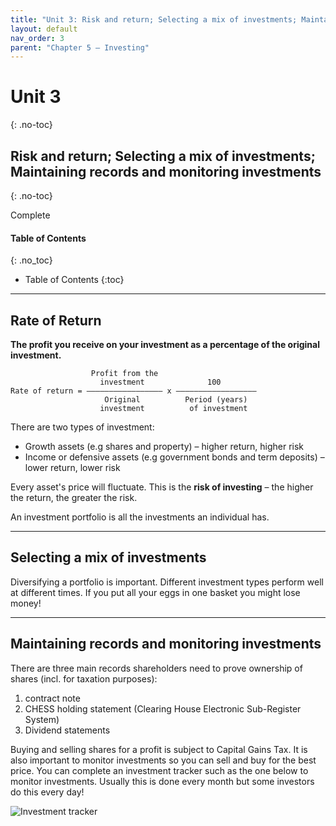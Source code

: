 ```yaml
---
title: "Unit 3: Risk and return; Selecting a mix of investments; Maintaining records and monitoring investments"
layout: default
nav_order: 3
parent: "Chapter 5 – Investing"
---
```

# Unit 3
{: .no-toc}

## Risk and return; Selecting a mix of investments; Maintaining records and monitoring investments
{: .no-toc}

<label class="label label-green">Complete</label>

#### Table of Contents
{: .no_toc}

* Table of Contents
{:toc}

***

## Rate of Return
**The profit you receive on your investment as a percentage of the original investment.**

```
                  Profit from the              
                    investment              100
Rate of return = ––––––––––––––––– x ––––––––––––––––––
                     Original          Period (years)
                    investment          of investment
```

There are two types of investment:

- Growth assets (e.g shares and property) – higher return, higher risk
- Income or defensive assets (e.g government bonds and term deposits) – lower return, lower risk

Every asset's price will fluctuate. This is the **risk of investing** – the higher the return, the greater the risk.

An investment portfolio is all the investments an individual has. 

***

## Selecting a mix of investments

Diversifying a portfolio is important. Different investment types perform well at different times. If you put all your eggs in one basket you might lose money! 

***

## Maintaining records and monitoring investments

There are three main records shareholders need to prove ownership of shares (incl. for taxation purposes):

1. contract note
2. CHESS holding statement (Clearing House Electronic Sub-Register System)
3. Dividend statements

Buying and selling shares for a profit is subject to Capital Gains Tax. It is also important to monitor investments so you can sell and buy for the best price. You can complete an investment tracker such as the one below to monitor investments. Usually this is done every month but some investors do this every day!

![Investment tracker](http://content.jacplus.com.au/secure/ebooks/11184/1118401042/images/05_source-14.jpg)
